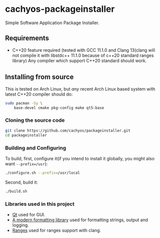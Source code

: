 # cachyos-packageinstaller
Simple Software Application Package Installer.

Requirements
------------
* C++20 feature required (tested with GCC 11.1.0 and Clang 13(clang will not compile it with libstdc++ 11.1.0 because of c++20 standard ranges library)
Any compiler which support C++20 standard should work.

######
## Installing from source

This is tested on Arch Linux, but *any* recent Arch Linux based system with latest C++20 compiler should do:

```sh
sudo pacman -Sy \
    base-devel cmake pkg-config make qt5-base
```

### Cloning the source code
```sh
git clone https://github.com/cachyos/packageinstaller.git
cd packageinstaller
```

### Building and Configuring
To build, first, configure it(if you intend to install it globally, you
might also want `--prefix=/usr`):
```sh
./configure.sh --prefix=/usr/local
```
Second, build it:
```sh
./build.sh
```


### Libraries used in this project

* [Qt](https://www.qt.io) used for GUI.
* [A modern formatting library](https://github.com/fmtlib/fmt) used for formatting strings, output and logging.
* [Ranges](https://github.com/ericniebler/range-v3) used for ranges support with clang.

